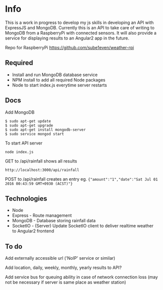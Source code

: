Info
====
This is a work in progress to develop my js skills in developing an API with ExpressJS and MongoDB. Currently this is an API to take care of writing to MongoDB from a RaspberryPi with connected sensors. It will also provide a service for displaying results to an Angular2 app in the future.

Repo for RaspberryPi https://github.com/sube1even/weather-rpi

Required
--------
* Install and run MongoDB database service
* NPM install to add all required Node packages
* Node to start index.js everytime server restarts


Docs
----
Add MongoDB
```
$ sudo apt-get update
$ sudo apt-get upgrade
$ sudo apt-get install mongodb-server
$ sudo service mongod start
```

To start API server
```
node index.js
```

GET to /api/rainfall shows all results
```
http://localhost:3000/api/rainfall
```

POST to /api/rainfall creates an entry eg.
`{"amount":"1","date":"Sat Jul 01 2016 00:43:59 GMT+0930 (ACST)"}`


Technologies
------------
* Node
* Express - Route management
* MongoDB - Database storing rainfall data
* SocketIO - (Server) Update SocketIO client to deliver realtime weather to Angular2 frontend


To do
-----
Add externally accessible url ('NoIP' service or similar)

Add location, daily, weekly, monthly, yearly results to API?

Add service bus for queuing ability in case of network connection loss (may not be necessary if server is same place as weather station)
